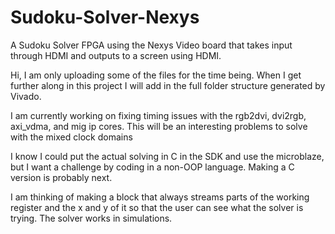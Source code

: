 # Sudoku-Solver-Nexys
A Sudoku Solver FPGA using the Nexys Video board that takes input through HDMI and outputs to a screen using HDMI.

Hi, I am only uploading some of the files for the time being. When I get further along in this project I will add in the full folder structure generated by Vivado.

I am currently working on fixing timing issues with the rgb2dvi, dvi2rgb, axi_vdma, and mig ip cores. This will be an interesting problems to solve with the mixed clock domains

I know I could put the actual solving in C in the SDK and use the microblaze, but I want a challenge by coding in a non-OOP language. Making a C version is probably next.

I am thinking of making a block that always streams parts of the working register and the x and y of it so that the user can see what the solver is trying. The solver works in simulations.
